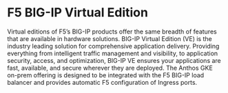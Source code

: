 # F5 BIG-IP Virtual Edition

Virtual editions of F5’s BIG-IP products offer the same breadth of features that are available in
hardware solutions. BIG-IP Virtual Edition (VE) is the industry leading solution for comprehensive
application delivery. Providing everything from intelligent traffic management and visibility, to
application security, access, and optimization, BIG-IP VE ensures your applications are fast, available,
and secure wherever they are deployed. The Anthos GKE on-prem offering is designed to be integrated with
the F5 BIG-IP load balancer and provides automatic F5 configuration of Ingress ports.
